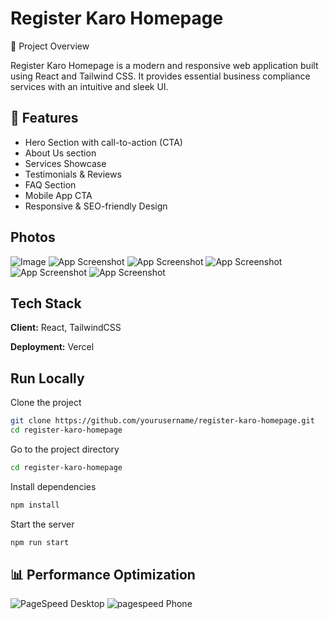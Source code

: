 
# Register Karo Homepage

🚀 Project Overview

Register Karo Homepage is a modern and responsive web application built using React and Tailwind CSS. It provides essential business compliance services with an intuitive and sleek UI.



## 📌 Features

- Hero Section with call-to-action (CTA)
- About Us section
- Services Showcase
- Testimonials & Reviews
- FAQ Section
- Mobile App CTA
- Responsive & SEO-friendly Design



## Photos

![Image](https://github.com/user-attachments/assets/fbf748f9-48f3-4567-9cac-1f2e52326fa3)
![App Screenshot](https://drive.google.com/file/d/1i7UdkGE4A1tucXl0YlHrRWm-JWfXPGjR/view?usp=drive_link)
![App Screenshot](https://drive.google.com/file/d/1j5WNExr7kkT9Fn3a5FCFpfipv1KhrWL5/view?usp=drive_link)
![App Screenshot](https://drive.google.com/file/d/1q2IBP_2wEjuGWrCFRX4OeA1CgiT7jKcQ/view?usp=drive_link)
![App Screenshot](https://drive.google.com/file/d/1CXGWgbblrjSQavPYL98M-YXLaqCAOPCG/view?usp=drive_link)
![App Screenshot](https://drive.google.com/file/d/1a7lSBY46fdzU0dhL88ebpk3nVoahD5n5/view?usp=drive_link)

## Tech Stack

**Client:** React, TailwindCSS

**Deployment:** Vercel


## Run Locally

Clone the project

```bash
git clone https://github.com/yourusername/register-karo-homepage.git
cd register-karo-homepage
```

Go to the project directory

```bash
cd register-karo-homepage
```

Install dependencies

```bash
npm install
```

Start the server

```bash
npm run start
```


## 📊 Performance Optimization
![PageSpeed Desktop](https://drive.google.com/file/d/1KmW2kR-yhw8TixEJgvSDzhyHZOeg6e5z/view?usp=drive_link)
![pagespeed Phone](https://drive.google.com/file/d/16jyeXuVH6H-53OdJp-pO23io2OtRsQgA/view?usp=drive_link)

